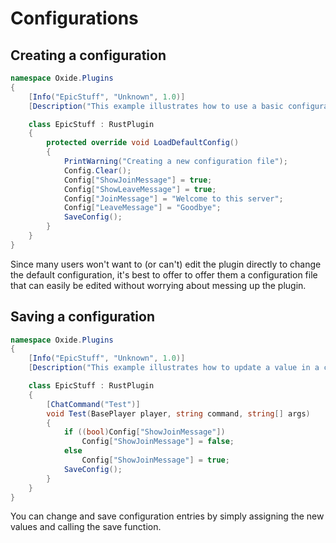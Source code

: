 # Configurations

## Creating a configuration

``` csharp
namespace Oxide.Plugins
{
    [Info("EpicStuff", "Unknown", 1.0)]
    [Description("This example illustrates how to use a basic configuration file")]

    class EpicStuff : RustPlugin
    {
        protected override void LoadDefaultConfig()
        {
            PrintWarning("Creating a new configuration file");
            Config.Clear();
            Config["ShowJoinMessage"] = true;
            Config["ShowLeaveMessage"] = true;
            Config["JoinMessage"] = "Welcome to this server";
            Config["LeaveMessage"] = "Goodbye";
            SaveConfig();
        }
    }
}
```

Since many users won't want to (or can't) edit the plugin directly to change the default configuration, it's best to offer to offer them a configuration file that can easily be edited without worrying about messing up the plugin.

## Saving a configuration

``` csharp
namespace Oxide.Plugins
{
    [Info("EpicStuff", "Unknown", 1.0)] 
    [Description("This example illustrates how to update a value in a configuration file")]

    class EpicStuff : RustPlugin
    {
        [ChatCommand("Test")]
        void Test(BasePlayer player, string command, string[] args)
        {
            if ((bool)Config["ShowJoinMessage"])
                Config["ShowJoinMessage"] = false;
            else
                Config["ShowJoinMessage"] = true;
            SaveConfig();
        }
    }
}
```

You can change and save configuration entries by simply assigning the new values and calling the save function.
